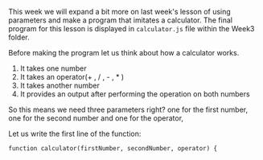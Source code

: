 This week we will expand a bit more on last week's lesson of using parameters and make a program that imitates a calculator.
The final program for this lesson is displayed in `calculator.js` file within the Week3 folder.

Before making the program let us think about how a calculator works.
1. It takes one number  
2. It takes an operator(+ , / , - , * )  
3. It takes another number  
4. It provides an output after performing the operation on both numbers

So this means we need three parameters right? one for the first number, one for the second number and one for the operator,

Let us write the first line of the function: 

`function calculator(firstNumber, secondNumber, operator) {`
